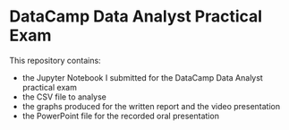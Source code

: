 # DataCamp Data Analyst Practical Exam
This repository contains:
- the Jupyter Notebook I submitted for the DataCamp Data Analyst practical exam
- the CSV file to analyse
- the graphs produced for the written report and the video presentation
- the PowerPoint file for the recorded oral presentation

